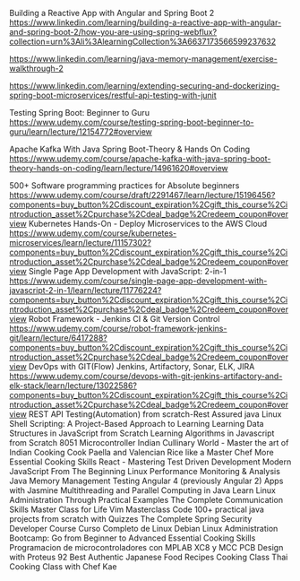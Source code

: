  


Building a Reactive App with Angular and Spring Boot 2
https://www.linkedin.com/learning/building-a-reactive-app-with-angular-and-spring-boot-2/how-you-are-using-spring-webflux?collection=urn%3Ali%3AlearningCollection%3A6637173566599237632

https://www.linkedin.com/learning/java-memory-management/exercise-walkthrough-2

https://www.linkedin.com/learning/extending-securing-and-dockerizing-spring-boot-microservices/restful-api-testing-with-junit


Testing Spring Boot: Beginner to Guru
https://www.udemy.com/course/testing-spring-boot-beginner-to-guru/learn/lecture/12154772#overview

Apache Kafka With Java Spring Boot-Theory & Hands On Coding
https://www.udemy.com/course/apache-kafka-with-java-spring-boot-theory-hands-on-coding/learn/lecture/14961620#overview






500+ Software programming practices for Absolute beginners
 https://www.udemy.com/course/draft/2291467/learn/lecture/15196456?components=buy_button%2Cdiscount_expiration%2Cgift_this_course%2Cintroduction_asset%2Cpurchase%2Cdeal_badge%2Credeem_coupon#overview
Kubernetes Hands-On - Deploy Microservices to the AWS Cloud
https://www.udemy.com/course/kubernetes-microservices/learn/lecture/11157302?components=buy_button%2Cdiscount_expiration%2Cgift_this_course%2Cintroduction_asset%2Cpurchase%2Cdeal_badge%2Credeem_coupon#overview
Single Page App Development with JavaScript: 2-in-1
https://www.udemy.com/course/single-page-app-development-with-javascript-2-in-1/learn/lecture/11776224?components=buy_button%2Cdiscount_expiration%2Cgift_this_course%2Cintroduction_asset%2Cpurchase%2Cdeal_badge%2Credeem_coupon#overview
Robot Framework - Jenkins CI & Git Version Control
https://www.udemy.com/course/robot-framework-jenkins-git/learn/lecture/6417288?components=buy_button%2Cdiscount_expiration%2Cgift_this_course%2Cintroduction_asset%2Cpurchase%2Cdeal_badge%2Credeem_coupon#overview
DevOps with GIT(Flow) Jenkins, Artifactory, Sonar, ELK, JIRA
https://www.udemy.com/course/devops-with-git-jenkins-artifactory-and-elk-stack/learn/lecture/13022586?components=buy_button%2Cdiscount_expiration%2Cgift_this_course%2Cintroduction_asset%2Cpurchase%2Cdeal_badge%2Credeem_coupon#overview
REST API Testing(Automation) from scratch-Rest Assured java
Linux Shell Scripting: A Project-Based Approach to Learning
Learning Data Structures in JavaScript from Scratch
Learning Algorithms in Javascript from Scratch
8051 Microcontroller
Indian Cullinary World - Master the art of Indian Cooking
Cook Paella and Valencian Rice like a Master Chef
More Essential Cooking Skills
React - Mastering Test Driven Development
Modern JavaScript From The Beginning
Linux Performance Monitoring & Analysis
Java Memory Management
Testing Angular 4 (previously Angular 2) Apps with Jasmine
Multithreading and Parallel Computing in Java
Learn Linux Administration Through Practical Examples
The Complete Communication Skills Master Class for Life
Vim Masterclass
Code 100+ practical java projects from scratch with Quizzes
The Complete Spring Security Developer Course
Curso Completo de Linux Debian
Linux Administration Bootcamp: Go from Beginner to Advanced
Essential Cooking Skills
Programacion de microcontroladores con MPLAB XC8 y MCC
PCB Design with Proteus
92 Best Authentic Japanese Food Recipes Cooking Class
Thai Cooking Class with Chef Kae
